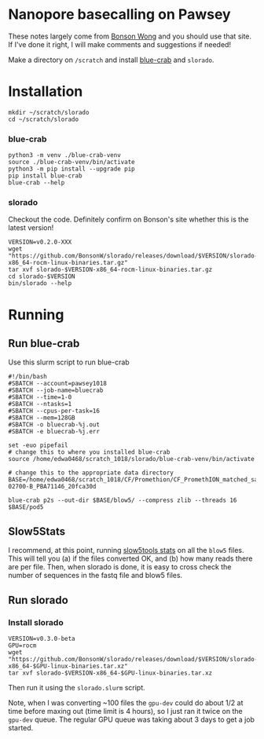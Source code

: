 # Nanopore basecalling on Pawsey

These notes largely come from [Bonson Wong](https://github.com/BonsonW/slorado/blob/main/docs/pawsey.md) and you should use that site. If I've done it right, I will make comments and suggestions if needed!

Make a directory on `/scratch` and install [blue-crab](https://github.com/Psy-Fer/blue-crab) and `slorado`.

# Installation

```
mkdir ~/scratch/slorado
cd ~/scratch/slorado
```


### blue-crab

```
python3 -m venv ./blue-crab-venv
source ./blue-crab-venv/bin/activate
python3 -m pip install --upgrade pip
pip install blue-crab
blue-crab --help
```

### slorado

Checkout the code. Definitely confirm on Bonson's site whether this is the latest version!

```
VERSION=v0.2.0-XXX
wget "https://github.com/BonsonW/slorado/releases/download/$VERSION/slorado-$VERSION-x86_64-rocm-linux-binaries.tar.gz"
tar xvf slorado-$VERSION-x86_64-rocm-linux-binaries.tar.gz
cd slorado-$VERSION
bin/slorado --help
```

# Running

## Run blue-crab

Use this slurm script to run blue-crab


```
#!/bin/bash
#SBATCH --account=pawsey1018
#SBATCH --job-name=bluecrab
#SBATCH --time=1-0
#SBATCH --ntasks=1
#SBATCH --cpus-per-task=16
#SBATCH --mem=128GB
#SBATCH -o bluecrab-%j.out
#SBATCH -e bluecrab-%j.err
                                                                                                                                                                                                                 set -euo pipefail
# change this to where you installed blue-crab
source /home/edwa0468/scratch_1018/slorado/blue-crab-venv/bin/activate

# change this to the appropriate data directory
BASE=/home/edwa0468/scratch_1018/CF/Promethion/CF_PromethION_matched_samples/CF_PromethION_matched_samples_Run2/20250314_1541_P2S-02700-B_PBA71146_20fca30d

blue-crab p2s --out-dir $BASE/blow5/ --compress zlib --threads 16 $BASE/pod5
```

## Slow5Stats

I recommend, at this point, running [slow5tools stats](https://github.com/hasindu2008/slow5tools) on all the `blow5` files. This will tell you (a) if the files converted OK, and (b) how many reads there are per file. Then, when slorado is done, it is easy to cross check the number of sequences in the fastq file and blow5 files.

## Run slorado

### Install slorado

```
VERSION=v0.3.0-beta
GPU=rocm
wget "https://github.com/BonsonW/slorado/releases/download/$VERSION/slorado-$VERSION-x86_64-$GPU-linux-binaries.tar.xz"
tar xvf slorado-$VERSION-x86_64-$GPU-linux-binaries.tar.xz
```

Then run it using the `slorado.slurm` script.

Note, when I was converting ~100 files the `gpu-dev` could do about 1/2 at time before maxing out (time limit is 4 hours), so I just ran it twice on the `gpu-dev` queue. The regular GPU queue was taking about 3 days to get a job started.
